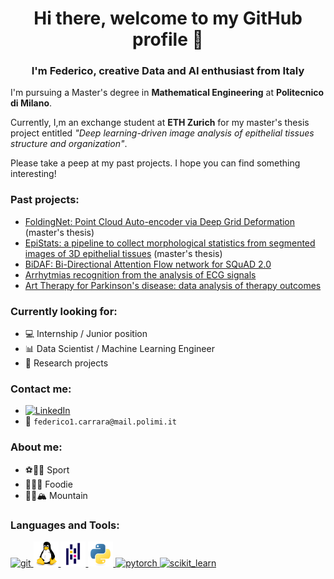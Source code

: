 <h1 align="center">Hi there, welcome to my GitHub profile 👋</h1>
<h3 align="center">I'm Federico, creative Data and AI enthusiast from Italy</h3>

I'm pursuing a Master's degree in **Mathematical Engineering** at **Politecnico di Milano**.

Currently, I,m an exchange student at **ETH Zurich** for my master's thesis project entitled *"Deep learning-driven image analysis of epithelial tissues structure and organization"*.

Please take a peep at my past projects. I hope you can find something interesting!

<h3 align="left">Past projects:</h3>

- [FoldingNet: Point Cloud Auto-encoder via Deep Grid Deformation](https://github.com/federico-carrara/FoldingNet) (master's thesis)
- [EpiStats: a pipeline to collect morphological statistics from segmented images of 3D epithelial tissues](https://github.com/AntanasMurelis/EpiStats) (master's thesis)
- [BiDAF: Bi-Directional Attention Flow network for SQuAD 2.0](https://github.com/NLP-course-project-2023/BiDAF)
- [Arrhytmias recognition from the analysis of ECG signals](https://github.com/federico-carrara/Anomaly_Recognition_in_ECG_signals)
- [Art Therapy for Parkinson's disease: data analysis of therapy outcomes](https://github.com/federico-carrara/Art_Therapy_Project/blob/main/README.md)

<h3 align="left">Currently looking for:</h3>

- 💻 Internship / Junior position
- 📊 Data Scientist / Machine Learning Engineer
- 🚀 Research projects

<h3 align="left">Contact me:</h3>

- [![LinkedIn](https://img.shields.io/badge/-LinkedIn-blue?style=flat&logo=Linkedin&logoColor=white)](https://www.linkedin.com/in/federico-carrara/)
- 📧 `federico1.carrara@mail.polimi.it`

<h3 align="left">About me:</h3>

- ⚽🏀🎾 Sport
- 🥩🥬🍕 Foodie
- 🎿🥾🏔 Mountain

<h3 align="left">Languages and Tools:</h3>
<p align="left"> </a> <a href="https://git-scm.com/" target="_blank" rel="noreferrer"> <img src="https://www.vectorlogo.zone/logos/git-scm/git-scm-icon.svg" alt="git" width="40" height="40"/> </a> <a href="https://www.linux.org/" target="_blank" rel="noreferrer"> <img src="https://raw.githubusercontent.com/devicons/devicon/master/icons/linux/linux-original.svg" alt="linux" width="40" height="40"/> </a> <a href="https://pandas.pydata.org/" target="_blank" rel="noreferrer"> <img src="https://raw.githubusercontent.com/devicons/devicon/2ae2a900d2f041da66e950e4d48052658d850630/icons/pandas/pandas-original.svg" alt="pandas" width="40" height="40"/> </a> <a href="https://www.python.org" target="_blank" rel="noreferrer"> <img src="https://raw.githubusercontent.com/devicons/devicon/master/icons/python/python-original.svg" alt="python" width="40" height="40"/> </a> <a href="https://pytorch.org/" target="_blank" rel="noreferrer"> <img src="https://www.vectorlogo.zone/logos/pytorch/pytorch-icon.svg" alt="pytorch" width="40" height="40"/> </a> <a href="https://scikit-learn.org/" target="_blank" rel="noreferrer"> <img src="https://upload.wikimedia.org/wikipedia/commons/0/05/Scikit_learn_logo_small.svg" alt="scikit_learn" width="40" height="40"/> </a> </p>

<!--
**federico-carrara/federico-carrara** is a ✨ _special_ ✨ repository because its `README.md` (this file) appears on your GitHub profile.

Here are some ideas to get you started:

- 🔭 I’m currently working on ...
- 🌱 I’m currently learning ...
- 👯 I’m looking to collaborate on ...
- 🤔 I’m looking for help with ...
- 💬 Ask me about ...
- 📫 How to reach me: ...
- 😄 Pronouns: ...
- ⚡ Fun fact: ...
-->
